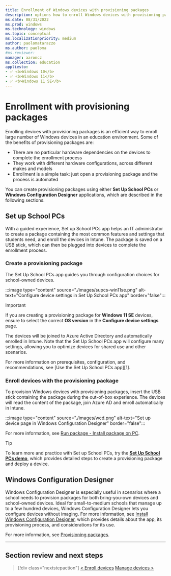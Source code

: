 ```yaml
---
title: Enrollment of Windows devices with provisioning packages
description: options how to enroll Windows devices with provisioning packages, using Set 
ms.date: 08/31/2022
ms.prod: windows
ms.technology: windows
ms.topic: conceptual
ms.localizationpriority: medium
author: paolomatarazzo
ms.author: paoloma
#ms.reviewer: 
manager: aaroncz
ms.collection: education
appliesto:
- ✅ <b>Windows 10</b>
- ✅ <b>Windows 11</b>
- ✅ <b>Windows 11 SE</b>
---
```


# Enrollment with provisioning packages

Enrolling devices with provisioning packages is an efficient way to enroll large number of Windows devices in an education environment. Some of the benefits of provisioning packages are:

- There are no particular hardware dependencies on the devices to complete the enrollment process
- They work with different hardware configurations, across different makes and models
- Enrollment is a simple task: just open a provisioning package and the process is automated

You can create provisioning packages using either **Set Up School PCs** or **Windows Configuration Designer** applications, which are described in the following sections.

## Set up School PCs

With a guided experience, Set up School PCs app helps an IT administrator to create a package containing the most common features and settings that students need, and enroll the devices in Intune. The package is saved on a USB stick, which can then be plugged into devices to complete the enrollment process.

### Create a provisioning package

The Set Up School PCs app guides you through configuration choices for school-owned devices.

:::image type="content" source="./images/supcs-win11se.png" alt-text="Configure device settings in Set Up School PCs app" border="false":::

> [!IMPORTANT]
> If you are creating a provisioning package for **Windows 11 SE** devices, ensure to select the correct **OS version** in the **Configure device settings** page.

The devices will be joined to Azure Active Directory and automatically enrolled in Intune. Note that the Set Up School PCs app will configure many settings, allowing you to optimize devices for shared use and other scenarios.

For more information on prerequisites, configuration, and recommendations, see [Use the Set Up School PCs app][1].



### Enroll devices with the provisioning package

To provision Windows devices with provisioning packages, insert the USB stick containing the package during the out-of-box experience. The devices will read the content of the package, join Azure AD and enroll automatically in Intune.

:::image type="content" source="./images/wcd.png" alt-text="Set up device page in Windows Configuration Designer" border="false":::

For more information, see [Run package - Install package on PC][EDU-1].

> [!TIP]
> To learn more and practice with Set up School PCs, try the <a href="https://www.microsoft.com/en-us/education/interactive-demos/enroll-devices-at-scale" target="_blank"><b>Set Up School PCs demo</b></a>, which provides detailed steps to create a provisioning package and deploy a device.
## Windows Configuration Designer


Windows Configuration Designer is especially useful in scenarios where a school needs to provision packages for both bring-you-own devices and school-owned devices. Ideal for small-to-medium schools that manage up to a few hundred devices, Windows Configuration Designer lets you configure devices without imaging. For more information, see [Install Windows Configuration Designer][WIN-1], which provides details about the app, its provisioning process, and considerations for its use. 

For more information, see [Provisioning packages][WIN-2].

________________________________________________________
## Section review and next steps

> [!div class="nextstepaction"]
> [< Enroll devices](enroll-overview.md)
> [Manage devices >](manage-overview.md)

<!-- Reference links in article -->

[EDU-1]: /education/windows/use-set-up-school-pcs-app
[WIN-1]: /windows/configuration/provisioning-packages/provisioning-install-icd
[WIN-2]: /windows/configuration/provisioning-packages/provisioning-apply-package